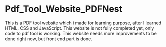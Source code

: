 # Pdf_Tool_Website_PDFNest
This is a PDF tool website which i made for learning purpose, after I learned HTML, CSS and JavaScript.
This website is not fully completed yet, only code to pdf tool is working.
This website needs more improvements to be done right now, but front end part is done.
